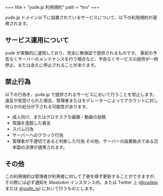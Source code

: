 +++
title = "yude.jp 利用規約"
path = "tos"
+++

yude.jp ドメイン以下に設置されているサービスについて、以下の利用規約が適用されます。

## サービス運用について
yude が実験的に運用しており、完全に無保証で提供されるものです。
事前の予告なくサーバーのメンテナンスを行う場合など、予告なくサービスの提供が一時停止、または永久に停止されることがあります。

## 禁止行為
以下の行為を、yude.jp で提供されるサービスにおいて行うことを禁止します。 違反が見受けられた場合、管理者またはモデレーターによってアカウントに対し何らかの処分が下される可能性があります。
* 成人向け、またはグロテスクな画像・動画の投稿
* 常識を逸脱した暴言
* スパム行為
* サーバーへのクラック行為
* 管理者が不適切であると判断した行為
その他、サーバーの設置拠点である日本国の法律が適用されます。

## その他
この利用規約は管理者が利用者に対して了承を得ず更新することができますが、その際には必ず通知を Mastodon インスタンス内、または Twitter 上 ([@yudejp](https://twitter.com/yudejp) または [@yude_jp](https://twitter.com/yude_jp)) において行うものとします。